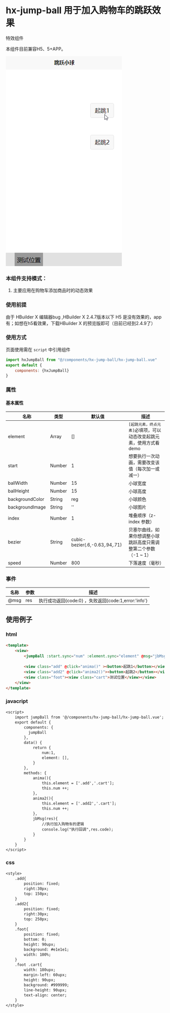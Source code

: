# hx-jump-ball 用于加入购物车的跳跃效果

特效组件

本组件目前兼容H5、5+APP。

 ![image](https://github.com/Asuancaiyu/uniapp/blob/master/components/hx-jump-ball/demo.gif)

### 本组件支持模式：
1. 主要应用在购物车添加商品时的动态效果  


### 使用前提

由于 HBuilder X 编辑器bug ,HBuilder X 2.4.7版本以下 H5 是没有效果的，app有；如想在h5看效果，下载HBuilder X 的预览版即可（目前已经到2.4.9了）

### 使用方式	
页面使用需在 ``` script ``` 中引用组件
``` javascript
import hxJumpBall from "@/components/hx-jump-ball/hx-jump-ball.vue"
export default {
    components: {hxJumpBall}
}
```


### 属性
#### 基本属性 
| 名称                         | 类型            | 默认值                | 描述                                               |
| ----------------------------|---------------  | ---------------------- | ---------------------------------------------------|
| element                     | Array           | []                     | `[起跳元素，终点元素]`必填项，可以动态改变起跳元素，使用方式看demo     |
| start                       | Number          | 1                      | 想要执行一次动画，需要改变该值（每次加一或减一）						|
| ballWidth                   | Number          | 15                     | 小球宽度                                           |
| ballHeight                  | Number          | 15                     | 小球高度                                           |
| backgroundColor             | String          | reg                    | 小球颜色                                           |
| backgroundImage             | String          | ''                     | 小球图片                                          |
| index                       | Number          | 1                      | 堆叠顺序（z-index 参数）                                     |
| bezier                      | String          | cubic-bezier(.6,-0.63,.94,.71)          | 贝塞尔曲线，如果你想调整小球跳跃高度只需调整第二个参数 （-1 ~ 1）                             |
| speed                       | Number          | 800                    | 下落速度（毫秒）                             |


### 事件
| 名称             | 参数              | 描述                      |
| -----------------|------------------| --------------------------|
| @msg             | res              | 执行成功返回{code:0} ，失败返回{code:1,error:'info'}         |

## 使用例子

### html
``` html
<template>
	<view>
		<jumpBall :start.sync="num" :element.sync="element" @msg="jbMsg" />
		  
		<view class="add" @click="anima()" ><button>起跳1</button></view>
		<view class="add2" @click="anima2()"><button>起跳2</button></view>  
		<view class="foot"><view class="cart">测试位置</view></view>
	</view>
</template>
```

### javacript
``` javacript
<script>
	import jumpBall from '@/components/hx-jump-ball/hx-jump-ball.vue';
	export default {
		components: {
		  jumpBall
		},
		data() {
			return {
				num:1,
				element: [],
			}
		},
		methods: {
			anima(){
				this.element = ['.add','.cart'];
				this.num ++; 
			},
			anima2(){
				this.element = ['.add2','.cart'];
				this.num ++;
			}, 
			jbMsg(res){
				//执行加入购物车的逻辑
				console.log("执行回调",res.code);
			}
		}
	}
</script>
```

### css
```
<style>
	.add{
		position: fixed;
		right:30px;
		top: 150px;
	}
	.add2{
		position: fixed;
		right:30px;
		top: 250px;
	}
	.foot{
		position: fixed;
		bottom: 0;
		height: 90upx;
		background: #e1e1e1;
		width: 100%;
	}
	.foot .cart{
		width: 180upx;
		margin-left: 60upx;
		height: 90upx;
		background: #999999;
		line-height: 90upx;
		text-align: center;
	}
</style>
```